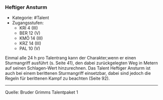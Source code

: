 ### Heftiger Ansturm

- Kategorie: #Talent
- Zugangsstufen:
  - KRI 4 (III)
  - BER 12 (V)
  - KMÖ 14 (III)
  - KRZ 14 (III)
  - PAL 10 (V)

Einmal alle 24 h pro Talentrang kann der Charakter,wenn er einen Sturmangriff ausführt (s. Seite 41), den dabei zurückgelegten Weg in Metern auf seinen Schlagen-Wert hinzurechnen. Das Talent Heftiger Ansturm ist auch bei einem berittenen Sturmangriff einsetzbar, dabei sind jedoch die Regeln für berittenen Kampf zu beachten (Seite 92).

---

Quelle: Bruder Grimms Talentpaket 1
